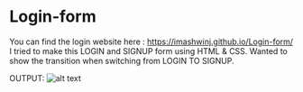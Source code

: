 # Login-form

You can find the login website here : https://imashwinj.github.io/Login-form/
I tried to make this LOGIN and SIGNUP form using HTML & CSS.
Wanted to show the transition when switching from LOGIN TO SIGNUP.

OUTPUT: ![alt text](https://github.com/imashwinj/Login-form/blob/master/Screenshot(6).png)
